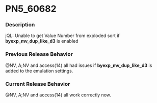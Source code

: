 # PN5_60682

<PageHeader />

### Description

jQL: Unable to get Value Number from exploded sort if **byexp\_mv\_dup\_like\_d3** is enabled



### Previous Release Behavior

@NV, A;NV and access(14) all had issues if **byexp\_mv\_dup\_like\_d3** is added to the emulation settings.



### Current Release Behavior

@NV, A;NV and access(14) all work correctly now.
